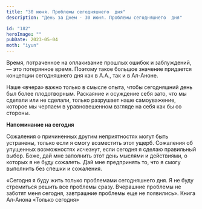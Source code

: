 ```yaml
---
title: "30 июня. Проблемы сегодняшнего  дня"
description: "День за Днем - 30 июня. Проблемы сегодняшнего  дня"

id: "182"
heroImage: ""
pubDate: 2023-05-04
moth: "iyun"
---
```


Время, потраченное на оплакивание прошлых ошибок и заблуждений, — это
потерянное время. Поэтому такое большое значение придается концепции
сегодняшнего дня как в А.А., так и в Ал-Аноне.

Наше «вчера» важно только в смысле опыта, чтобы сегодняшний день был более
плодотворным. Раскаяние и осуждение себя зато, что мы сделали или не сделали,
только разрушает наше самоуважение, которое мы черпаем в уравновешенном
взгляде на себя как бы со стороны.

**Напоминание на сегодня**

Сожаления о причиненных другим неприятностях могут быть устранены, только если
я смогу возместить этот ущерб. Сожаления об упущенных возможностях исчезнут,
если сегодня я сделаю правильный выбор. Боже, дай мне заполнить этот день
мыслями и действиями, о которых я не буду сожалеть. Дай мне предпринять то,
что я смогу выполнить без спешки и сожаления.

«Сегодня я буду жить только проблемами сегодняшнего дня. Я не буду стремиться
решить все проблемы сразу. Вчерашние проблемы не заботят меня сегодня,
завтрашние проблемы еще не появились». Книга Ал-Анона «Только сегодня»
